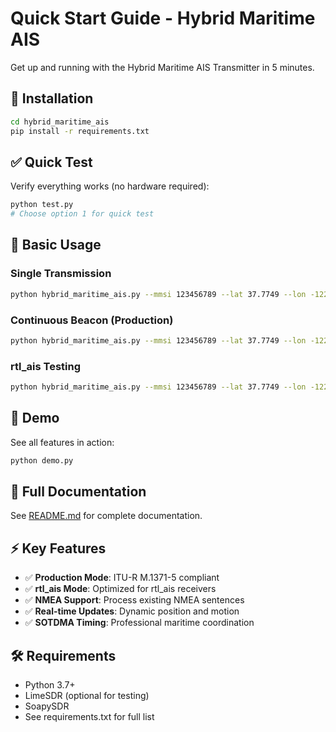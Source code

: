 # Quick Start Guide - Hybrid Maritime AIS

Get up and running with the Hybrid Maritime AIS Transmitter in 5 minutes.

## 🚀 Installation

```bash
cd hybrid_maritime_ais
pip install -r requirements.txt
```

## ✅ Quick Test

Verify everything works (no hardware required):
```bash
python test.py
# Choose option 1 for quick test
```

## 🎯 Basic Usage

### Single Transmission
```bash
python hybrid_maritime_ais.py --mmsi 123456789 --lat 37.7749 --lon -122.4194 --once
```

### Continuous Beacon (Production)
```bash
python hybrid_maritime_ais.py --mmsi 123456789 --lat 37.7749 --lon -122.4194
```

### rtl_ais Testing
```bash
python hybrid_maritime_ais.py --mmsi 123456789 --lat 37.7749 --lon -122.4194 --mode rtl_ais_testing
```

## 🔧 Demo

See all features in action:
```bash
python demo.py
```

## 📖 Full Documentation

See [README.md](README.md) for complete documentation.

## ⚡ Key Features

- ✅ **Production Mode**: ITU-R M.1371-5 compliant
- ✅ **rtl_ais Mode**: Optimized for rtl_ais receivers  
- ✅ **NMEA Support**: Process existing NMEA sentences
- ✅ **Real-time Updates**: Dynamic position and motion
- ✅ **SOTDMA Timing**: Professional maritime coordination

## 🛠️ Requirements

- Python 3.7+
- LimeSDR (optional for testing)
- SoapySDR
- See requirements.txt for full list
